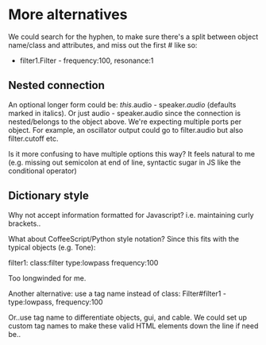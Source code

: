 # More alternatives
We could search for the hyphen, to make sure there's a split between object name/class and attributes, and miss out the first # like so:
- filter1.Filter - frequency:100, resonance:1

## Nested connection
An optional longer form could be: _this_.audio - speaker._audio_ (defaults marked in italics).
Or just audio - speaker.audio since the connection is nested/belongs to the object above.
We're expecting multiple ports per object. For example, an oscillator output could go to filter.audio but also filter.cutoff etc.


Is it more confusing to have multiple options this way? It feels natural to me (e.g. missing out semicolon at end of line, syntactic sugar in JS like the conditional operator)

## Dictionary style
Why not accept information formatted for Javascript? i.e. maintaining curly brackets..

What about CoffeeScript/Python style notation? Since this fits with the typical objects (e.g. Tone):

filter1:
    class:filter
    type:lowpass
    frequency:100

Too longwinded for me.

Another alternative: use a tag name instead of class:
Filter#filter1 - type:lowpass, frequency:100

Or..use tag name to differentiate objects, gui, and cable.  We could set up custom tag names to make these valid HTML elements down the line if need be..